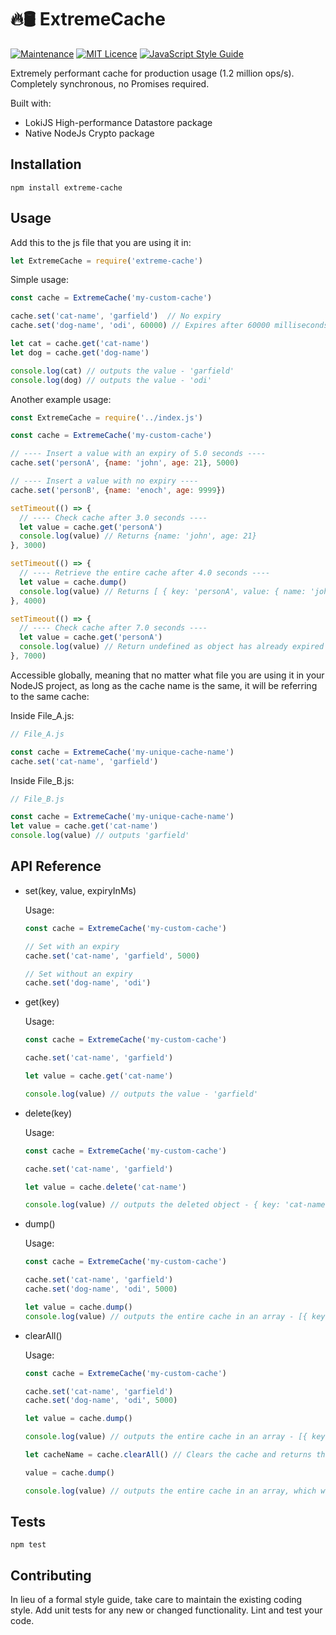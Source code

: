 # 🔥🛢 ExtremeCache

[![Maintenance](https://img.shields.io/badge/Maintained%3F-yes-green.svg)](https://github.com/joshuaquek/ExtremeCache/graphs/commit-activity)
[![MIT Licence](https://badges.frapsoft.com/os/mit/mit.svg?v=103)](https://opensource.org/licenses/mit-license.php)
[![JavaScript Style Guide](https://img.shields.io/badge/code_style-standard-brightgreen.svg)](https://standardjs.com)

Extremely performant cache for production usage (1.2 million ops/s). Completely synchronous, no Promises required.

Built with:
* LokiJS High-performance Datastore package
* Native NodeJs Crypto package

## Installation

  `npm install extreme-cache`

## Usage

  Add this to the js file that you are using it in:

  ```javascript
  let ExtremeCache = require('extreme-cache')

  ```

  Simple usage:

  ```javascript
  const cache = ExtremeCache('my-custom-cache') 

  cache.set('cat-name', 'garfield')  // No expiry
  cache.set('dog-name', 'odi', 60000) // Expires after 60000 milliseconds, which is 60 seconds

  let cat = cache.get('cat-name')
  let dog = cache.get('dog-name')

  console.log(cat) // outputs the value - 'garfield'
  console.log(dog) // outputs the value - 'odi'

  ```

  Another example usage:

  ```javascript
  const ExtremeCache = require('../index.js')

  const cache = ExtremeCache('my-custom-cache') 

  // ---- Insert a value with an expiry of 5.0 seconds ----
  cache.set('personA', {name: 'john', age: 21}, 5000) 

  // ---- Insert a value with no expiry ----
  cache.set('personB', {name: 'enoch', age: 9999}) 

  setTimeout(() => {
    // ---- Check cache after 3.0 seconds ----
    let value = cache.get('personA')
    console.log(value) // Returns {name: 'john', age: 21}
  }, 3000)

  setTimeout(() => {
    // ---- Retrieve the entire cache after 4.0 seconds ----
    let value = cache.dump()
    console.log(value) // Returns [ { key: 'personA', value: { name: 'john', age: 21 }, expiryInMs: 5000 }, { key: 'personB', value: { name: 'enoch', age: 9999 }, expiryInMs: undefined }]
  }, 4000)

  setTimeout(() => {
    // ---- Check cache after 7.0 seconds ----
    let value = cache.get('personA')
    console.log(value) // Return undefined as object has already expired
  }, 7000)

  ```

  Accessible globally, meaning that no matter what file you are using it in your NodeJS project, as long as the cache name is the same, it will be referring to the same cache:

  Inside File_A.js: 
  ```javascript
  // File_A.js

  const cache = ExtremeCache('my-unique-cache-name') 
  cache.set('cat-name', 'garfield')

  ```

  Inside File_B.js: 
  ```javascript
  // File_B.js

  const cache = ExtremeCache('my-unique-cache-name') 
  let value = cache.get('cat-name')
  console.log(value) // outputs 'garfield'

  ```

## API Reference

* set(key, value, expiryInMs)

  Usage:
  ```javascript
  const cache = ExtremeCache('my-custom-cache') 

  // Set with an expiry
  cache.set('cat-name', 'garfield', 5000)

  // Set without an expiry
  cache.set('dog-name', 'odi')

  ```

* get(key)

  Usage:
  ```javascript
  const cache = ExtremeCache('my-custom-cache') 

  cache.set('cat-name', 'garfield')

  let value = cache.get('cat-name')

  console.log(value) // outputs the value - 'garfield'

  ```

* delete(key)

  Usage:
  ```javascript
  const cache = ExtremeCache('my-custom-cache') 

  cache.set('cat-name', 'garfield')

  let value = cache.delete('cat-name')

  console.log(value) // outputs the deleted object - { key: 'cat-name', value: 'garfield', timeoutInMs: undefined }

  ```

* dump()

  Usage:
  ```javascript
  const cache = ExtremeCache('my-custom-cache') 

  cache.set('cat-name', 'garfield')
  cache.set('dog-name', 'odi', 5000)

  let value = cache.dump()
  console.log(value) // outputs the entire cache in an array - [{ key: 'cat-name', value: 'garfield', timeoutInMs: undefined }, { key: 'dog-name', value: 'odi', timeoutInMs: 5000 }]

  ```

* clearAll()

  Usage:
  ```javascript
  const cache = ExtremeCache('my-custom-cache') 

  cache.set('cat-name', 'garfield')
  cache.set('dog-name', 'odi', 5000)

  let value = cache.dump()

  console.log(value) // outputs the entire cache in an array - [{ key: 'cat-name', value: 'garfield', timeoutInMs: undefined }, { key: 'dog-name', value: 'odi', timeoutInMs: 5000 }]

  let cacheName = cache.clearAll() // Clears the cache and returns the cache name as a string - 'my-custom-cache'

  value = cache.dump()
  
  console.log(value) // outputs the entire cache in an array, which will be empty by now - []

  ```

## Tests

  `npm test`

## Contributing

In lieu of a formal style guide, take care to maintain the existing coding style. Add unit tests for any new or changed functionality. Lint and test your code.